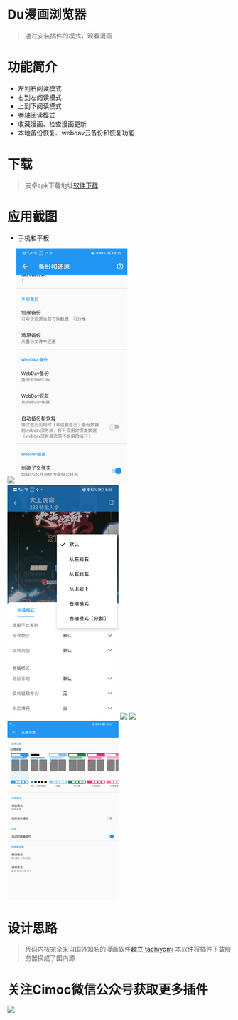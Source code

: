 # Du漫画浏览器

> 通过安装插件的模式，观看漫画

# 功能简介
- 左到右阅读模式
- 右到左阅读模式
- 上到下阅读模式
- 卷轴阅读模式
- 收藏漫画、检查漫画更新
- 本地备份恢复、webdav云备份和恢复功能


# 下载
> 安卓apk下载地址[软件下载](https://github.com/Haleydu/Du/releases)

# 应用截图
- 手机和平板
<img src="./screenshot/01.png" width="250">
<img src="./screenshot/02.png" width="250">
<img src="./screenshot/03.png" width="250">
<img src="./screenshot/04.png" width="250">
<img src="./screenshot/05.png" width="250">
<img src="./screenshot/06.png" width="250">

# 设计思路
> 代码内核完全来自国外知名的漫画软件[趣立 tachiyomi](https://github.com/tachiyomiorg/tachiyomi)
> 本软件将插件下载服务器换成了国内源


# 关注Cimoc微信公众号获取更多插件
<img src="https://gitee.com/Haleydu/picture/raw/master/qrcode_for_gh_c573e41cd30f_258.jpg" width="250">
